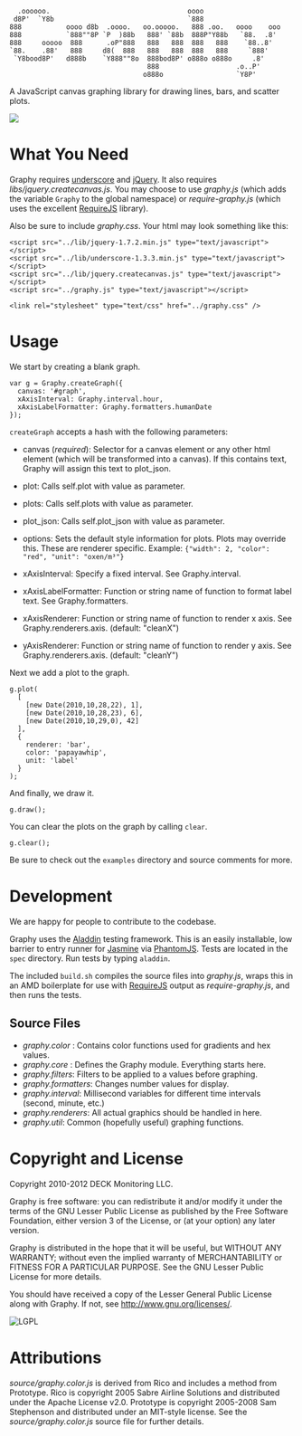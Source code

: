       .oooooo.                                  oooo                    
     d8P'  `Y8b                                 `888                    
    888           oooo d8b  .oooo.   oo.ooooo.   888 .oo.   oooo    ooo 
    888           `888""8P `P  )88b   888' `88b  888P"Y88b   `88.  .8'  
    888     ooooo  888      .oP"888   888   888  888   888    `88..8'   
    `88.    .88'   888     d8(  888   888   888  888   888     `888'    
     `Y8bood8P'   d888b    `Y888""8o  888bod8P' o888o o888o     .8'     
                                      888                   .o..P'      
                                     o888o                  `Y8P'


A JavaScript canvas graphing library for drawing lines, bars, and scatter plots.

![](http://github.com/deck/graphy/raw/master/screenshot.png)

What You Need
=============

Graphy requires [underscore](http://underscorejs.org/) and [jQuery](http://jquery.com/). It also requires _libs/jquery.createcanvas.js_. You may choose to use _graphy.js_ (which adds the variable `Graphy` to the global namespace) or _require-graphy.js_ (which uses the excellent [RequireJS](http://requirejs.org/) library).

Also be sure to include _graphy.css_. Your html may look something like this:

    <script src="../lib/jquery-1.7.2.min.js" type="text/javascript"></script>
    <script src="../lib/underscore-1.3.3.min.js" type="text/javascript"></script>
    <script src="../lib/jquery.createcanvas.js" type="text/javascript"></script>
    <script src="../graphy.js" type="text/javascript"></script>

    <link rel="stylesheet" type="text/css" href="../graphy.css" />
  
Usage
=====

We start by creating a blank graph.

    var g = Graphy.createGraph({
      canvas: '#graph', 
      xAxisInterval: Graphy.interval.hour, 
      xAxisLabelFormatter: Graphy.formatters.humanDate
    });
  
`createGraph` accepts a hash with the following parameters:

* canvas (_required_): Selector for a canvas element or any other html element (which will be transformed into a canvas). If this contains text, Graphy will assign this text to plot_json.

* plot: Calls self.plot with value as parameter.
* plots: Calls self.plots with value as parameter.
* plot_json: Calls self.plot_json with value as parameter.
* options: Sets the default style information for plots. Plots may override this. These are renderer specific. Example: `{"width": 2, "color": "red", "unit": "oxen/m³"}`
* xAxisInterval: Specify a fixed interval. See Graphy.interval.
* xAxisLabelFormatter: Function or string name of function to format label text. See Graphy.formatters.
* xAxisRenderer: Function or string name of function to render x axis. See Graphy.renderers.axis. (default: "cleanX")
* yAxisRenderer: Function or string name of function to render y axis. See Graphy.renderers.axis. (default: "cleanY")

Next we add a plot to the graph.

    g.plot(
      [
        [new Date(2010,10,28,22), 1],
        [new Date(2010,10,28,23), 6],
        [new Date(2010,10,29,0), 42]
      ], 
      { 
        renderer: 'bar',
        color: 'papayawhip',
        unit: 'label'
      } 
    );

And finally, we draw it.

    g.draw();
  
You can clear the plots on the graph by calling `clear`.

    g.clear();

Be sure to check out the `examples` directory and source comments for more.

Development
===========

We are happy for people to contribute to the codebase.

Graphy uses the [Aladdin](https://github.com/rlayte/aladdin) testing framework. This is an easily installable, low barrier to entry runner for [Jasmine](https://github.com/pivotal/jasmine) via [PhantomJS](http://phantomjs.org/). Tests are located in the `spec` directory. Run tests by typing `aladdin`.

The included `build.sh` compiles the source files into _graphy.js_, wraps this in an AMD boilerplate for use with [RequireJS](http://requirejs.org/) output as _require-graphy.js_, and then runs the tests.

Source Files
------------

* _graphy.color_ : Contains color functions used for gradients and hex values.
* _graphy.core_ : Defines the Graphy module. Everything starts here.
* _graphy.filters_: Filters to be applied to a values before graphing.
* _graphy.formatters_: Changes number values for display.
* _graphy.interval_: Millisecond variables for different time intervals (second, minute, etc.)
* _graphy.renderers_: All actual graphics should be handled in here.
* _graphy.util_: Common (hopefully useful) graphing functions.

Copyright and License
=====================

Copyright 2010-2012 DECK Monitoring LLC.

Graphy is free software: you can redistribute it and/or modify it under the terms of the GNU Lesser Public License as published by the Free Software Foundation, either version 3 of the License, or (at your option) any later version.

Graphy is distributed in the hope that it will be useful, but WITHOUT ANY WARRANTY; without even the implied warranty of MERCHANTABILITY or FITNESS FOR A PARTICULAR PURPOSE. See the GNU Lesser Public License for more details.

You should have received a copy of the Lesser General Public License along with Graphy. If not, see <http://www.gnu.org/licenses/>.

![LGPL](http://github.com/deck/graphy/raw/master/lgpl.png) 

Attributions
============

_source/graphy.color.js_ is derived from Rico and includes a method from Prototype. Rico is copyright 2005 Sabre Airline Solutions and distributed under the Apache License v2.0. Prototype is copyright 2005-2008 Sam Stephenson and distributed under an MIT-style license. See the _source/graphy.color.js_ source file for further details.
